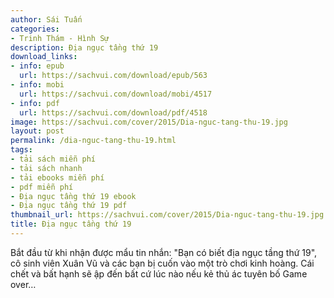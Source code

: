 ```yaml
---
author: Sái Tuấn
categories:
- Trinh Thám - Hình Sự
description: Địa ngục tầng thứ 19
download_links:
- info: epub
  url: https://sachvui.com/download/epub/563
- info: mobi
  url: https://sachvui.com/download/mobi/4517
- info: pdf
  url: https://sachvui.com/download/pdf/4518
image: https://sachvui.com/cover/2015/Dia-nguc-tang-thu-19.jpg
layout: post
permalink: /dia-nguc-tang-thu-19.html
tags:
- tải sách miễn phí
- tải sách nhanh
- tải ebooks miễn phí
- pdf miễn phí
- Địa ngục tầng thứ 19 ebook
- Địa ngục tầng thứ 19 pdf
thumbnail_url: https://sachvui.com/cover/2015/Dia-nguc-tang-thu-19.jpg
title: Địa ngục tầng thứ 19
---
```


 <div class="item-desc text-justify"> <p>Bắt đầu từ khi nhận được mẩu tin nhắn: "Bạn có biết địa ngục tầng thứ 19", cô sinh viên Xuân Vũ và các bạn bị cuốn vào một trò chơi kinh hoàng. Cái chết và bất hạnh sẽ ập đến bất cứ lúc nào nếu kẻ thủ ác tuyên bố Game over…</p> </div>
